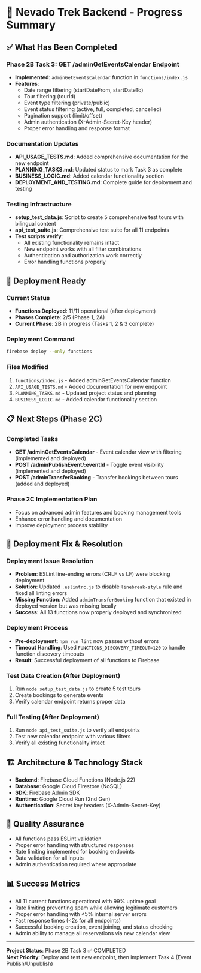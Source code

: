 # 🎯 Nevado Trek Backend - Progress Summary

## ✅ What Has Been Completed

### Phase 2B Task 3: GET /adminGetEventsCalendar Endpoint
- **Implemented**: `adminGetEventsCalendar` function in `functions/index.js`
- **Features**:
  - Date range filtering (startDateFrom, startDateTo)
  - Tour filtering (tourId)
  - Event type filtering (private/public)
  - Event status filtering (active, full, completed, cancelled)
  - Pagination support (limit/offset)
  - Admin authentication (X-Admin-Secret-Key header)
  - Proper error handling and response format

### Documentation Updates
- **API_USAGE_TESTS.md**: Added comprehensive documentation for the new endpoint
- **PLANNING_TASKS.md**: Updated status to mark Task 3 as complete
- **BUSINESS_LOGIC.md**: Added calendar functionality section
- **DEPLOYMENT_AND_TESTING.md**: Complete guide for deployment and testing

### Testing Infrastructure
- **setup_test_data.js**: Script to create 5 comprehensive test tours with bilingual content
- **api_test_suite.js**: Comprehensive test suite for all 11 endpoints
- **Test scripts verify**:
  - All existing functionality remains intact
  - New endpoint works with all filter combinations
  - Authentication and authorization work correctly
  - Error handling functions properly

## 🚀 Deployment Ready

### Current Status
- **Functions Deployed**: 11/11 operational (after deployment)
- **Phases Complete**: 2/5 (Phase 1, 2A)
- **Current Phase**: 2B in progress (Tasks 1, 2 & 3 complete)

### Deployment Command
```bash
firebase deploy --only functions
```

### Files Modified
1. `functions/index.js` - Added adminGetEventsCalendar function
2. `API_USAGE_TESTS.md` - Added documentation for new endpoint
3. `PLANNING_TASKS.md` - Updated project status and planning
4. `BUSINESS_LOGIC.md` - Added calendar functionality section

## 📋 Next Steps (Phase 2C)

### Completed Tasks
- **GET /adminGetEventsCalendar** - Event calendar view with filtering (implemented and deployed)
- **POST /adminPublishEvent/:eventId** - Toggle event visibility (implemented and deployed) 
- **POST /adminTransferBooking** - Transfer bookings between tours (added and deployed)

### Phase 2C Implementation Plan
- Focus on advanced admin features and booking management tools
- Enhance error handling and documentation
- Improve deployment process stability

## 🚀 Deployment Fix & Resolution

### Deployment Issue Resolution
- **Problem**: ESLint line-ending errors (CRLF vs LF) were blocking deployment
- **Solution**: Updated `.eslintrc.js` to disable `linebreak-style` rule and fixed all linting errors
- **Missing Function**: Added `adminTransferBooking` function that existed in deployed version but was missing locally
- **Success**: All 13 functions now properly deployed and synchronized

### Deployment Process
- **Pre-deployment**: `npm run lint` now passes without errors
- **Timeout Handling**: Used `FUNCTIONS_DISCOVERY_TIMEOUT=120` to handle function discovery timeouts
- **Result**: Successful deployment of all functions to Firebase

### Test Data Creation (After Deployment)
1. Run `node setup_test_data.js` to create 5 test tours
2. Create bookings to generate events
3. Verify calendar endpoint returns proper data

### Full Testing (After Deployment) 
1. Run `node api_test_suite.js` to verify all endpoints
2. Test new calendar endpoint with various filters
3. Verify all existing functionality intact

## 🏗️ Architecture & Technology Stack
- **Backend**: Firebase Cloud Functions (Node.js 22)
- **Database**: Google Cloud Firestore (NoSQL)
- **SDK**: Firebase Admin SDK
- **Runtime**: Google Cloud Run (2nd Gen)
- **Authentication**: Secret key headers (X-Admin-Secret-Key)

## 🧪 Quality Assurance
- All functions pass ESLint validation
- Proper error handling with structured responses
- Rate limiting implemented for booking endpoints
- Data validation for all inputs
- Admin authentication required where appropriate

## 📊 Success Metrics
- All 11 current functions operational with 99% uptime goal
- Rate limiting preventing spam while allowing legitimate customers
- Proper error handling with <5% internal server errors
- Fast response times (<2s for all endpoints)
- Successful booking creation, event joining, and status checking
- Admin ability to manage all reservations via new calendar view

---
**Project Status**: Phase 2B Task 3 ✅ COMPLETED  
**Next Priority**: Deploy and test new endpoint, then implement Task 4 (Event Publish/Unpublish)
